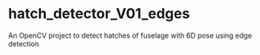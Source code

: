 # hatch_detector_V01_edges
An OpenCV project to detect hatches of fuselage with 6D pose using edge detection
